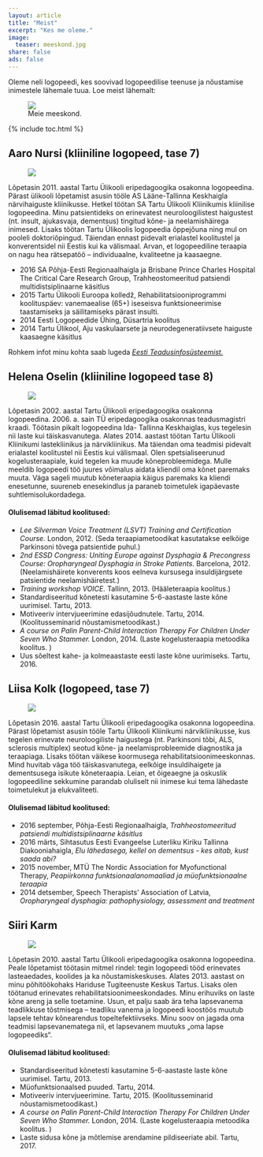 ```yaml
---
layout: article
title: "Meist"
excerpt: "Kes me oleme."
image:
  teaser: meeskond.jpg
share: false
ads: false
---
```


Oleme neli logopeedi, kes soovivad logopeedilise teenuse ja nõustamise inimestele lähemale tuua. Loe meist lähemalt: 

<figure>
	<img src="{{ site.url }}/images/meeskond.jpg">
	<figcaption>Meie meeskond.</figcaption>
</figure>


{% include toc.html %}

## Aaro Nursi (kliiniline logopeed, tase 7) 

<figure>
	<img src="{{ site.url }}/images/aaro.jpg">
</figure>


Lõpetasin 2011. aastal Tartu Ülikooli eripedagoogika osakonna logopeedina. Pärast ülikooli lõpetamist asusin tööle AS Lääne-Tallinna Keskhaigla närvihaiguste kliinikusse. Hetkel töötan SA Tartu Ülikooli Kliinikumis kliinilise logopeedina. Minu patsientideks on erinevatest neuroloogilistest haigustest (nt. insult, ajukasvaja, dementsus) tingitud kõne- ja neelamishäirega inimesed. Lisaks töötan Tartu Ülikoolis logopeedia õppejõuna ning mul on pooleli doktoriõpingud. Täiendan ennast pidevalt erialastel koolitustel ja konverentsidel nii Eestis kui ka välismaal. Arvan, et logopeediline teraapia on nagu hea rätsepatöö – individuaalne, kvaliteetne ja kaasaegne. 

* 2016   SA Põhja-Eesti Regionaalhaigla ja Brisbane Prince Charles Hospital The Critical Care Research Group, Trahheostomeeritud patsiendi multidistsiplinaarne käsitlus 
* 2015   Tartu Ülikooli Euroopa kolledž, Rehabilitatsiooniprogrammi koolituspäev: vanemaealise (65+) iseseisva funktsioneerimise taastamiseks ja säilitamiseks pärast insulti. 
* 2014   Eesti Logopeedide Ühing, Düsartria koolitus 
* 2014   Tartu Ülikool, Aju vaskulaarsete ja neurodegeneratiivsete haiguste kaasaegne käsitlus

Rohkem infot minu kohta saab lugeda [*Eesti Teadusinfosüsteemist.*](https://www.etis.ee/Portal/Persons/Display/ee4a2acb-4ac4-4de3-ad15-02a13e05e7d8)

## Helena Oselin (kliiniline logopeed tase 8)

<figure>
	<img src="{{ site.url }}/images/helena.jpg">
</figure>

Lõpetasin 2002. aastal Tartu Ülikooli eripedagoogika osakonna logopeedina. 2006. a.  sain TÜ eripedagoogika osakonnas teadusmagistri kraadi. Töötasin pikalt logopeedina Ida- Tallinna Keskhaiglas, kus tegelesin nii laste kui täiskasvanutega. Alates 2014. aastast töötan Tartu Ülikooli Kliinikumi lastekliinikus ja närvikliinikus.  Ma täiendan oma teadmisi pidevalt erialastel koolitustel nii Eestis kui välismaal. Olen spetsialiseerunud kogelusteraapiale, kuid tegelen ka muude kõneprobleemidega. Mulle meeldib logopeedi töö juures võimalus aidata kliendil oma kõnet paremaks muuta. Väga sageli muutub kõneteraapia käigus paremaks ka kliendi enesetunne, suureneb enesekindlus ja paraneb toimetulek igapäevaste suhtlemisolukordadega.

#### Olulisemad läbitud koolitused:

* *Lee Silverman Voice Treatment (LSVT) Training and Certification Course.* London, 2012. (Seda teraapiametoodikat kasutatakse eelkõige Parkinsoni tõvega patsientide puhul.)
* *2nd ESSD Congress: Uniting Europe against Dysphagia & Precongress Course: Oropharyngeal Dysphagia in Stroke Patients.* Barcelona, 2012. (Neelamishäirete konverents koos eelneva kursusega insuldijärgsete patsientide neelamishäiretest.)
* *Training workshop VOICE.* Tallinn, 2013. (Hääleteraapia koolitus.)
* Standardiseeritud kõnetesti kasutamine 5-6-aastaste laste kõne uurimisel. Tartu, 2013.
* Motiveeriv intervjueerimine edasijõudnutele.  Tartu, 2014. (Koolitusseminarid nõustamismetoodikast.)
* *A course on Palin Parent-Child Interaction Therapy For Children Under Seven Who Stammer.* London, 2014. (Laste kogelusteraapia metoodika koolitus. )
* Uus sõeltest kahe- ja kolmeaastaste eesti laste kõne uurimiseks. Tartu, 2016.


## Liisa Kolk (logopeed, tase 7)

<figure>
	<img src="{{ site.url }}/images/liisa.jpg">
</figure>

Lõpetasin 2016. aastal Tartu Ülikooli eripedagoogika osakonna logopeedina. Pärast lõpetamist asusin tööle Tartu Ülikooli Kliinikumi närvikliinikusse, kus tegelen erinevate neuroloogiliste haigustega (nt. Parkinsoni tõbi, ALS, sclerosis multiplex) seotud kõne- ja neelamisprobleemide diagnostika ja teraapiaga. Lisaks töötan väikese koormusega rehabilitatsioonimeeskonnas. Mind huvitab väga töö täiskasvanutega, eelkõige insuldihaigete ja dementsusega isikute kõneteraapia. Leian, et õigeaegne ja oskuslik logopeediline sekkumine parandab oluliselt nii inimese kui tema lähedaste toimetulekut ja elukvaliteeti.

#### Olulisemad läbitud koolitused:

* 2016 september, Põhja-Eesti Regionaalhaigla, *Trahheostomeeritud patsiendi multidistsiplinaarne käsitlus*
* 2016 märts, Sihtasutus Eesti Evangeelse Luterliku Kiriku Tallinna Diakooniahaigla, *Elu lähedasega, kellel on dementsus - kes aitab, kust saada abi?*
* 2015 november, MTÜ The Nordic Association for Myofunctional Therapy, *Peapiirkonna funktsionaalanomaaliad ja müofunktsionaalne teraapia* 
* 2014 detsember, Speech Therapists’ Association of Latvia, *Oropharyngeal dysphagia: pathophysiology, assessment and treatment* 


## Siiri Karm

<figure>
	<img src="{{ site.url }}/images/siiri.jpg">
</figure>

Lõpetasin 2010. aastal Tartu Ülikooli eripedagoogika osakonna logopeedina. Peale lõpetamist töötasin mitmel rindel: tegin logopeedi tööd erinevates lasteaedades, koolides ja ka nõustamiskeskuses. Alates 2013. aastast on minu põhitöökohaks Hariduse Tugiteenuste Keskus Tartus. Lisaks olen töötanud erinevates rehabilitatsioonimeeskondades. Minu erihuviks on laste kõne areng ja selle toetamine. Usun, et palju saab ära teha lapsevanema teadlikkuse tõstmisega – teadliku vanema ja logopeedi koostöös muutub lapsele tehtav kõnearendus topeltefektiivseks. Minu soov on jagada oma teadmisi lapsevanematega nii, et lapsevanem muutuks „oma lapse logopeediks“.

#### Olulisemad läbitud koolitused:

* Standardiseeritud kõnetesti kasutamine 5-6-aastaste laste kõne uurimisel. Tartu, 2013.
* Müofunktsionaalsed puuded. Tartu, 2014.
* Motiveeriv intervjueerimine.  Tartu, 2015. (Koolitusseminarid nõustamismetoodikast.)
* *A course on Palin Parent-Child Interaction Therapy For Children Under Seven Who Stammer.* London, 2014. (Laste kogelusteraapia metoodika koolitus. )
* Laste sidusa kõne ja mõtlemise  arendamine pildiseeriate abil. Tartu, 2017.



 

